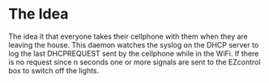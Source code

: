 # The Idea #

The idea it that everyone takes their cellphone with them when they are leaving the house. This daemon watches the syslog on the DHCP server to log the last DHCPREQUEST sent by the cellphone while in the WiFi. If there is no request since n seconds one or more signals are sent to the EZcontrol box to switch off the lights.
